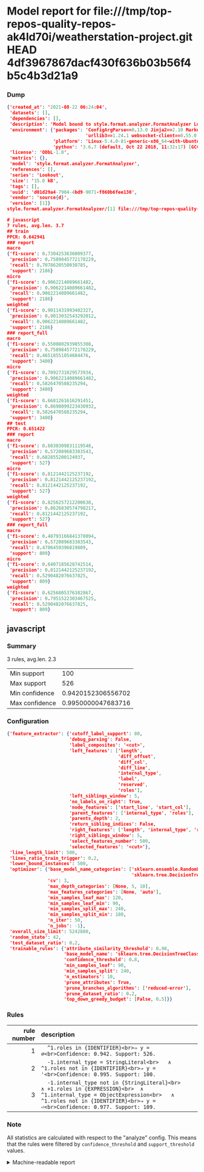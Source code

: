 # Model report for file:///tmp/top-repos-quality-repos-ak4ld70i/weatherstation-project.git HEAD 4df3967867dacf430f636b03b56f4b5c4b3d21a9

### Dump

```json
{'created_at': '2021-08-22 06:24:04',
 'datasets': [],
 'dependencies': [],
 'description': 'Model bound to style.format.analyzer.FormatAnalyzer Lookout analyzer.',
 'environment': {'packages': 'ConfigArgParse==0.13.0 Jinja2==2.10 MarkupSafe==1.1.1 PyStemmer==1.3.0 PyYAML==5.1 Pympler==0.5 SQLAlchemy==1.2.10 SQLAlchemy-Utils==0.33.3 asdf==2.3.2 bblfsh==2.12.7 boto==2.49.0 boto3==1.9.130 botocore==1.12.130 cachetools==2.0.1 certifi==2019.3.9 chardet==3.0.4 clint==0.5.1 docker==3.7.0 docker-pycreds==0.4.0 dulwich==0.19.11 grpcio==1.19.0 grpcio-tools==1.19.0 humanfriendly==4.16.1 humanize==0.5.1 idna==2.8 jmespath==0.9.4 jsonschema==2.6.0 lookout-sdk==0.4.1 lookout-sdk-ml==0.19.0 lookout-style==0.2.0 lz4==2.1.6 modelforge==0.12.1 numpy==1.16.2 packaging==19.0 pandas==0.22.0 pip==19.0.3 protobuf==3.7.0 psycopg2-binary==2.7.5 pygtrie==2.3 pyparsing==2.3.1 python-dateutil==2.8.0 python-igraph==0.7.1.post6 pytz==2019.1 requests==2.21.0 requirements-parser==0.2.0 scikit-learn==0.20.1 scikit-optimize==0.5.2 scipy==1.2.1 semantic-version==2.6.0 setuptools==40.8.0 six==1.12.0 smart-open==1.8.1 sourced-ml==0.8.2 spdx==2.5.0 stringcase==1.2.0 tabulate==0.8.2 tqdm==4.31.1 '
                             'urllib3==1.24.1 websocket-client==0.55.0 xxhash==1.3.0',
                 'platform': 'Linux-5.4.0-81-generic-x86_64-with-Ubuntu-18.04-bionic',
                 'python': '3.6.7 (default, Oct 22 2018, 11:32:17) [GCC 8.2.0]'},
 'license': 'ODbL-1.0',
 'metrics': {},
 'model': 'style.format.analyzer.FormatAnalyzer',
 'references': [],
 'series': 'Lookout',
 'size': '15.0 kB',
 'tags': [],
 'uuid': 'd01d29a4-7904-4bd9-9071-f860b6fee130',
 'vendor': 'source{d}',
 'version': [1]}
style.format.analyzer.FormatAnalyzer/[1] file:///tmp/top-repos-quality-repos-ak4ld70i/weatherstation-project.git 4df3967867dacf430f636b03b56f4b5c4b3d21a9

# javascript
7 rules, avg.len. 3.7
## train
PPCR: 0.642941
### report
macro
{'f1-score': 0.7304253636009377,
 'precision': 0.7589845772178229,
 'recall': 0.7078620550030785,
 'support': 2186}
micro
{'f1-score': 0.9062214089661482,
 'precision': 0.9062214089661482,
 'recall': 0.9062214089661482,
 'support': 2186}
weighted
{'f1-score': 0.9011431993402327,
 'precision': 0.9013032543292012,
 'recall': 0.9062214089661482,
 'support': 2186}
### report_full
macro
{'f1-score': 0.5500802939855308,
 'precision': 0.7589845772178229,
 'recall': 0.46518551054684476,
 'support': 3400}
micro
{'f1-score': 0.7092731829573934,
 'precision': 0.9062214089661482,
 'recall': 0.5826470588235294,
 'support': 3400}
weighted
{'f1-score': 0.6681261616291451,
 'precision': 0.8698099223430932,
 'recall': 0.5826470588235294,
 'support': 3400}
## test
PPCR: 0.651422
### report
macro
{'f1-score': 0.6030309831119548,
 'precision': 0.572089683383543,
 'recall': 0.682855200124937,
 'support': 527}
micro
{'f1-score': 0.8121442125237192,
 'precision': 0.8121442125237192,
 'recall': 0.8121442125237192,
 'support': 527}
weighted
{'f1-score': 0.8256257212200638,
 'precision': 0.8626830574798217,
 'recall': 0.8121442125237192,
 'support': 527}
### report_full
macro
{'f1-score': 0.48793166841378094,
 'precision': 0.572089683383543,
 'recall': 0.4706459396819809,
 'support': 809}
micro
{'f1-score': 0.6407185628742514,
 'precision': 0.8121442125237192,
 'recall': 0.5290482076637825,
 'support': 809}
weighted
{'f1-score': 0.6256805376382867,
 'precision': 0.7951522303467525,
 'recall': 0.5290482076637825,
 'support': 809}
```

## javascript
### Summary
3 rules, avg.len. 2.3

| | |
|-|-|
|Min support|100|
|Max support|526|
|Min confidence|0.9420152306556702|
|Max confidence|0.9950000047683716|

### Configuration

```json
{'feature_extractor': {'cutoff_label_support': 80,
                       'debug_parsing': False,
                       'label_composites': '<cut>',
                       'left_features': ['length',
                                         'diff_offset',
                                         'diff_col',
                                         'diff_line',
                                         'internal_type',
                                         'label',
                                         'reserved',
                                         'roles'],
                       'left_siblings_window': 5,
                       'no_labels_on_right': True,
                       'node_features': ['start_line', 'start_col'],
                       'parent_features': ['internal_type', 'roles'],
                       'parents_depth': 2,
                       'return_sibling_indices': False,
                       'right_features': ['length', 'internal_type', 'reserved', 'roles'],
                       'right_siblings_window': 5,
                       'select_features_number': 500,
                       'selected_features': '<cut>'},
 'line_length_limit': 500,
 'lines_ratio_train_trigger': 0.2,
 'lower_bound_instances': 500,
 'optimizer': {'base_model_name_categories': ['sklearn.ensemble.RandomForestClassifier',
                                              'sklearn.tree.DecisionTreeClassifier'],
               'cv': 3,
               'max_depth_categories': [None, 5, 10],
               'max_features_categories': [None, 'auto'],
               'min_samples_leaf_max': 120,
               'min_samples_leaf_min': 90,
               'min_samples_split_max': 240,
               'min_samples_split_min': 180,
               'n_iter': 50,
               'n_jobs': -1},
 'overall_size_limit': 5242880,
 'random_state': 42,
 'test_dataset_ratio': 0.2,
 'trainable_rules': {'attribute_similarity_threshold': 0.98,
                     'base_model_name': 'sklearn.tree.DecisionTreeClassifier',
                     'confidence_threshold': 0.8,
                     'min_samples_leaf': 90,
                     'min_samples_split': 240,
                     'n_estimators': 10,
                     'prune_attributes': True,
                     'prune_branches_algorithms': ['reduced-error'],
                     'prune_dataset_ratio': 0.2,
                     'top_down_greedy_budget': [False, 0.5]}}
```

### Rules

| rule number | description |
|----:|:-----|
| 1 | `  ^1.roles in {IDENTIFIER}<br>⇒ y = ∅<br>Confidence: 0.942. Support: 526.` |
| 2 | `  -1.internal_type = StringLiteral<br>	∧ ^1.roles not in {IDENTIFIER}<br>⇒ y = '<br>Confidence: 0.995. Support: 100.` |
| 3 | `  -1.internal_type not in {StringLiteral}<br>	∧ +1.roles in {EXPRESSION}<br>	∧ ^1.internal_type = ObjectExpression<br>	∧ ^1.roles not in {IDENTIFIER}<br>⇒ y = ⏎<br>Confidence: 0.977. Support: 109.` |

### Note
All statistics are calculated with respect to the "analyze" config. This means that the rules were filtered by
`confidence_threshold` and `support_threshold` values.

<details>
    <summary>Machine-readable report</summary>
```json
{"javascript": {"avg_rule_len": 2.3333333333333335, "max_conf": 0.9950000047683716, "max_support": 526, "min_conf": 0.9420152306556702, "min_support": 100, "num_rules": 3}}
```
</details>
